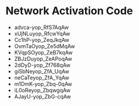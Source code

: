 # Network Activation Code
* advca-yop_RfS7AqAw
* xUjNLuyop_RfcwYqAw
* Cc1hP-yop_ZeqJkqAw
* OvmTaOyop_Ze5dMqAw
* KVqpSOyop_ZeB7kqAw
* ZBJzDuyop_ZeAPoqAw
* 2dDyD-yop_Zf768qAw
* giSbNeyop_ZfA_UqAw
* neCaTeyop_ZfA_YqAw
* m1DmK-yop_Zbq-0qAw
* iL0oReyop_ZbqwgqAw
* AJayU-yop_ZbG-cqAw